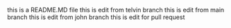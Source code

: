 this is a README.MD file
this is edit from telvin branch
this is edit from main branch
this is edit from john branch
this is edit for pull request

